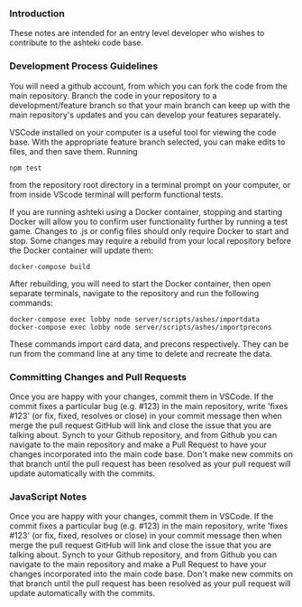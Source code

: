 ### Introduction
These notes are intended for an entry level developer who wishes to contribute to the ashteki code base.

### Development Process Guidelines
You will need a github account, from which you can fork the code from the main repository. Branch the code in your repository to a development/feature branch so that your main branch can keep up with the main repository's updates and you can develop your features separately.

VSCode installed on your computer is a useful tool for viewing the code base. With the appropriate feature branch selected, you can make edits to files, and then save them. Running 
```
npm test
```
from the repository root directory in a terminal prompt on your computer, or from inside VScode terminal will perform functional tests. 

If you are running ashteki using a Docker container, stopping and starting Docker will allow you to confirm user functionality further by running a test game. Changes to .js or config files should only require Docker to start and stop. Some changes may require a rebuild from your local repository before the Docker container will update them:
```
docker-compose build
```
After rebuilding, you will need to start the Docker container, then open separate terminals, navigate to the repository and run the following commands:
```
docker-compose exec lobby node server/scripts/ashes/importdata
docker-compose exec lobby node server/scripts/ashes/importprecons
```
These commands import card data, and precons respectively. They can be run from the command line at any time to delete and recreate the data.

### Committing Changes and Pull Requests

Once you are happy with your changes, commit them in VSCode. If the commit fixes a particular bug (e.g. #123) in the main repository, write 'fixes #123' (or fix, fixed, resolves or close) in your commit message then when  merge the pull request GitHub will link and close the issue that you are talking about. Synch to your Github repository, and from Github you can navigate to the main repository and make a Pull Request to have your changes incorporated into the main code base. Don't make new commits on that branch until the pull request has been resolved as your pull request will update automatically with the commits.

### JavaScript Notes

Once you are happy with your changes, commit them in VSCode. If the commit fixes a particular bug (e.g. #123) in the main repository, write 'fixes #123' (or fix, fixed, resolves or close) in your commit message then when  merge the pull request GitHub will link and close the issue that you are talking about. Synch to your Github repository, and from Github you can navigate to the main repository and make a Pull Request to have your changes incorporated into the main code base. Don't make new commits on that branch until the pull request has been resolved as your pull request will update automatically with the commits.